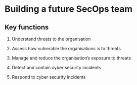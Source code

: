 # Building a future SecOps team 

## Key functions 

1. Understand threats to the organisation

2. Assess how vulnerable the organisations is to threats

2. Manage and reduce the organisation’s exposure to threats   

3. Detect and contain cyber security incidents  

4. Respond to cyber security incidents 
